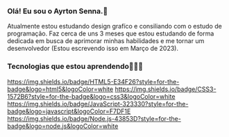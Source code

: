 ### Olá! Eu sou o Ayrton Senna.👋
Atualmente estou estudando design grafíco e consiliando com o estudo de programação. Faz cerca de uns 3 meses que estou estudando de forma dedicada em busca de aprimorar minhas habilidades e me tornar um desenvolvedor (Estou escrevendo isso em Março de 2023).
### Tecnologias que estou aprendendo👾👨‍💻
https://img.shields.io/badge/HTML5-E34F26?style=for-the-badge&logo=html5&logoColor=white
https://img.shields.io/badge/CSS3-1572B6?style=for-the-badge&logo=css3&logoColor=white
https://img.shields.io/badge/JavaScript-323330?style=for-the-badge&logo=javascript&logoColor=F7DF1E
https://img.shields.io/badge/Node.js-43853D?style=for-the-badge&logo=node.js&logoColor=white
